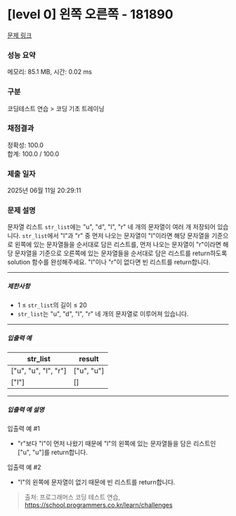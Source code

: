 # [level 0] 왼쪽 오른쪽 - 181890 

[문제 링크](https://school.programmers.co.kr/learn/courses/30/lessons/181890) 

### 성능 요약

메모리: 85.1 MB, 시간: 0.02 ms

### 구분

코딩테스트 연습 > 코딩 기초 트레이닝

### 채점결과

정확성: 100.0<br/>합계: 100.0 / 100.0

### 제출 일자

2025년 06월 11일 20:29:11

### 문제 설명

<p>문자열 리스트 <code>str_list</code>에는 "u", "d", "l", "r" 네 개의 문자열이 여러 개 저장되어 있습니다. <code>str_list</code>에서 "l"과 "r" 중 먼저 나오는 문자열이 "l"이라면 해당 문자열을 기준으로 왼쪽에 있는 문자열들을 순서대로 담은 리스트를, 먼저 나오는 문자열이 "r"이라면 해당 문자열을 기준으로 오른쪽에 있는 문자열들을 순서대로 담은 리스트를 return하도록 solution 함수를 완성해주세요. "l"이나 "r"이 없다면 빈 리스트를 return합니다.</p>

<hr>

<h5>제한사항</h5>

<ul>
<li>1 ≤ <code>str_list</code>의 길이 ≤ 20</li>
<li><code>str_list</code>는 "u", "d", "l", "r" 네 개의 문자열로 이루어져 있습니다.</li>
</ul>

<hr>

<h5>입출력 예</h5>
<table class="table">
        <thead><tr>
<th>str_list</th>
<th>result</th>
</tr>
</thead>
        <tbody><tr>
<td>["u", "u", "l", "r"]</td>
<td>["u", "u"]</td>
</tr>
<tr>
<td>["l"]</td>
<td>[]</td>
</tr>
</tbody>
      </table>
<hr>

<h5>입출력 예 설명</h5>

<p>입출력 예 #1</p>

<ul>
<li>"r"보다 "l"이 먼저 나왔기 때문에 "l"의 왼쪽에 있는 문자열들을 담은 리스트인 ["u", "u"]를 return합니다.</li>
</ul>

<p>입출력 예 #2</p>

<ul>
<li>"l"의 왼쪽에 문자열이 없기 때문에 빈 리스트를 return합니다.</li>
</ul>


> 출처: 프로그래머스 코딩 테스트 연습, https://school.programmers.co.kr/learn/challenges